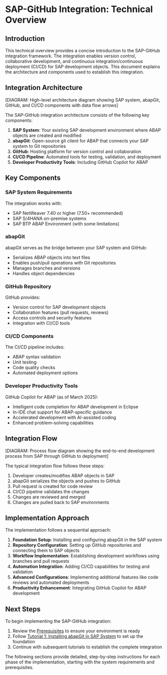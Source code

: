 # SAP-GitHub Integration: Technical Overview

## Introduction

This technical overview provides a concise introduction to the SAP-GitHub integration framework. The integration enables version control, collaborative development, and continuous integration/continuous deployment (CI/CD) for SAP development objects. This document explains the architecture and components used to establish this integration.

## Integration Architecture

[DIAGRAM: High-level architecture diagram showing SAP system, abapGit, GitHub, and CI/CD components with data flow arrows]

The SAP-GitHub integration architecture consists of the following key components:

1. **SAP System**: Your existing SAP development environment where ABAP objects are created and modified
2. **abapGit**: Open-source git client for ABAP that connects your SAP system to Git repositories
3. **GitHub**: Hosting platform for version control and collaboration
4. **CI/CD Pipeline**: Automated tools for testing, validation, and deployment
5. **Developer Productivity Tools**: Including GitHub Copilot for ABAP

## Key Components

### SAP System Requirements

The integration works with:
- SAP NetWeaver 7.40 or higher (7.50+ recommended)
- SAP S/4HANA on-premise systems
- SAP BTP ABAP Environment (with some limitations)

### abapGit

abapGit serves as the bridge between your SAP system and GitHub:
- Serializes ABAP objects into text files
- Enables push/pull operations with Git repositories
- Manages branches and versions
- Handles object dependencies

### GitHub Repository

GitHub provides:
- Version control for SAP development objects
- Collaboration features (pull requests, reviews)
- Access controls and security features
- Integration with CI/CD tools

### CI/CD Components

The CI/CD pipeline includes:
- ABAP syntax validation
- Unit testing
- Code quality checks
- Automated deployment options

### Developer Productivity Tools

GitHub Copilot for ABAP (as of March 2025):
- Intelligent code completion for ABAP development in Eclipse
- In-IDE chat support for ABAP-specific guidance
- Accelerated development with AI-assisted coding
- Enhanced problem-solving capabilities

## Integration Flow

[DIAGRAM: Process flow diagram showing the end-to-end development process from SAP through GitHub to deployment]

The typical integration flow follows these steps:

1. Developer creates/modifies ABAP objects in SAP
2. abapGit serializes the objects and pushes to GitHub
3. Pull request is created for code review
4. CI/CD pipeline validates the changes
5. Changes are reviewed and merged
6. Changes are pulled back to SAP environments

## Implementation Approach

The implementation follows a sequential approach:

1. **Foundation Setup**: Installing and configuring abapGit in the SAP system
2. **Repository Configuration**: Setting up GitHub repositories and connecting them to SAP objects
3. **Workflow Implementation**: Establishing development workflows using branches and pull requests
4. **Automation Integration**: Adding CI/CD capabilities for testing and validation
5. **Advanced Configurations**: Implementing additional features like code reviews and automated deployments
6. **Productivity Enhancement**: Integrating GitHub Copilot for ABAP development

## Next Steps

To begin implementing the SAP-GitHub integration:

1. Review the [Prerequisites](../2-prerequisites/system-requirements.md) to ensure your environment is ready
2. Follow [Tutorial 1: Installing abapGit in SAP System](../3-setup-guide/installing-abapgit.md) to set up the foundation
3. Continue with subsequent tutorials to establish the complete integration

The following sections provide detailed, step-by-step instructions for each phase of the implementation, starting with the system requirements and prerequisites. 